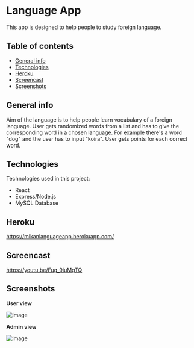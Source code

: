 # Language App
This app is designed to help people to study foreign language.
## Table of contents
* [General info](#general-info)
* [Technologies](#technologies)
* [Heroku](#heroku)
* [Screencast](#screencast)
* [Screenshots](#screenshots)

## General info

Aim of the language is to help people learn vocabulary of a foreign language. User gets randomized words from a list and has to give the corresponding word in a chosen language. For example there's a word "dog" and the user has to input "koira".
User gets points for each correct word.

## Technologies
Technologies used in this project:
* React
* Express/Node.js
* MySQL Database
	
## Heroku
https://mikanlanguageapp.herokuapp.com/

## Screencast
https://youtu.be/Fug_9iuMgTQ

## Screenshots

**User view**

![image](https://user-images.githubusercontent.com/72989851/149254964-aa821361-0b55-4944-83a2-7a348efbecae.png)

**Admin view**

![image](https://user-images.githubusercontent.com/72989851/149255005-2bc49641-5dfe-485d-834c-71d5a2be406e.png)
